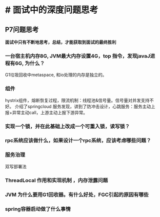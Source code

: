# # 面试中的深度问题思考

## P7问题思考
**面试中只有不断地思考，总结，才能获取到面试的最终胜利**

### 一台宿主机内存8G, JVM最大内存设置4G，top 指令，发现javaJ进程有6G, 为什么？

G1垃圾回收中metaspace, 和io处理的内存是独立的。


### 组件

hystrix组件，熔断恢复过程，限流机制：线程池&信号量。信号量对并发支持不好。
介绍了springcloud 服务发现，讲到了防冲击设计，心跳服务：服务主动上报+异常主动call，上游主动上报下游异常。

### 实现一个锁，并在此基础上改成一个可重入锁，读写锁？




###  rpc系统应该做什么，如果设计一个rpc系统，应该考虑哪些问题？


###   服务治理

双写部署法

###   ThreadLocal 作用和实现机制 ，内存泄露问题

###   JVM 为什么要用G1回收器。有什么好处，FGC引起的原因有哪些

###  spring容器启动做了什么事情
